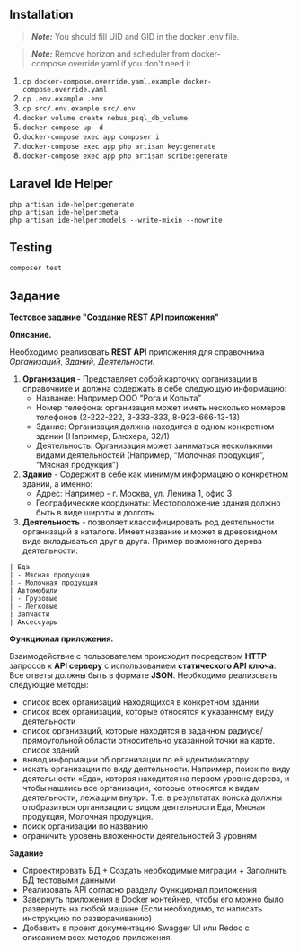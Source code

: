 ## Installation

> ***Note:*** You should fill UID and GID in the docker .env file.

> ***Note:*** Remove horizon and scheduler from docker-compose.override.yaml if you don't need it

1. `cp docker-compose.override.yaml.example docker-compose.override.yaml`
2. `cp .env.example .env`
3. `cp src/.env.example src/.env`
4. `docker volume create nebus_psql_db_volume`
5. `docker-compose up -d`
6. `docker-compose exec app composer i`
7. `docker-compose exec app php artisan key:generate`
8. `docker-compose exec app php artisan scribe:generate`

## Laravel Ide Helper

```
php artisan ide-helper:generate
php artisan ide-helper:meta
php artisan ide-helper:models --write-mixin --nowrite
```

## Testing

```shell
composer test
```

## Задание

**Тестовое задание "Создание REST API приложения"**

**Описание.**

Необходимо реализовать **REST API** приложения для справочника _Организаций_, _Зданий_, _Деятельности_.

1. **Организация** - Представляет собой карточку организации в справочнике и должна содержать в себе следующую информацию:
    - Название: Например ООО “Рога и Копыта”
    - Номер телефона: организация может иметь несколько номеров телефонов (2-222-222, 3-333-333, 8-923-666-13-13)
    - Здание: Организация должна находится в одном конкретном здании (Например, Блюхера, 32/1)
    - Деятельность: Организация может заниматься несколькими видами деятельностей (Например, “Молочная продукция”, “Мясная продукция”)
2. **Здание** - Содержит в себе как минимум информацию о конкретном здании, а именно:
    - Адрес: Например - г. Москва, ул. Ленина 1, офис 3
    - Географические координаты: Местоположение здания должно быть в виде широты и долготы.
3. **Деятельность** - позволяет классифицировать род деятельности организаций в каталоге. Имеет название и может в древовидном виде вкладываться друг в друга. Пример возможного дерева деятельности:

```
| Еда
| - Мясная продукция
| - Молочная продукция
| Автомобили
| - Грузовые
| - Легковые
| Запчасти
| Аксессуары
```

**Функционал приложения.**

Взаимодействие с пользователем происходит посредством **HTTP** запросов к **API серверу** с использованием **статического API ключа**. Все ответы должны быть в формате **JSON**. Необходимо реализовать следующие методы:

- список всех организаций находящихся в конкретном здании
- список всех организаций, которые относятся к указанному виду деятельности
- список организаций, которые находятся в заданном радиусе/прямоугольной области относительно указанной точки на карте. список зданий
- вывод информации об организации по её идентификатору
- искать организации по виду деятельности. Например, поиск по виду деятельности «Еда», которая находится на первом уровне дерева, и чтобы нашлись все организации, которые относятся к видам деятельности, лежащим внутри. Т.е. в результатах поиска должны отобразиться организации с видом деятельности Еда, Мясная продукция, Молочная продукция.
- поиск организации по названию
- ограничить уровень вложенности деятельностей 3 уровням

**Задание**

- Спроектировать БД + Создать необходимые миграции + Заполнить БД тестовыми данными
- Реализовать API согласно разделу Функционал приложения
- Завернуть приложения в Docker контейнер, чтобы его можно было развернуть на любой машине (Если необходимо, то написать инструкцию по разворачиванию)
- Добавить в проект документацию Swagger UI или Redoc с описанием всех методов приложения.